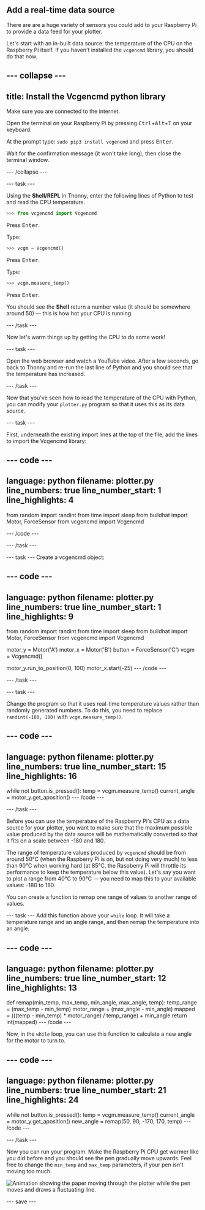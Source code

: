 ## Add a real-time data source

There are are a huge variety of sensors you could add to your Raspberry Pi to provide a data feed for your plotter.

Let's start with an in-built data source: the temperature of the CPU on the Raspberry Pi itself. If you haven't installed the `vcgencmd` library, you should do that now. 

--- collapse ---
---
title: Install the Vcgencmd python library
---
Make sure you are connected to the internet.

Open the terminal on your Raspberry Pi by pressing <kbd>Ctrl</kbd>+<kbd>Alt</kbd>+<kbd>T</kbd> on your keyboard.

At the prompt type: `sudo pip3 install vcgencmd` and press <kbd>Enter</kbd>.
 
Wait for the confirmation message (it won't take long), then close the terminal window.

--- /collapse --- 

--- task ---

Using the **Shell/REPL** in Thonny, enter the following lines of Python to test and read the CPU temperature.

```python
>>> from vcgencmd import Vcgencmd
```
Press <kbd>Enter</kbd>.

Type:
```python
>>> vcgm = Vcgencmd()
```
Press <kbd>Enter</kbd>.

Type:
```python
>>> vcgm.measure_temp()
```
Press <kbd>Enter</kbd>.

You should see the **Shell** return a number value (it should be somewhere around 50) — this is how hot your CPU is running.

--- /task ---

Now let's warm things up by getting the CPU to do some work!

--- task ---

Open the web browser and watch a YouTube video. After a few seconds, go back to Thonny and re-run the last line of Python and you should see that the temperature has increased. 

--- /task ---

Now that you've seen how to read the temperature of the CPU with Python, you can modify your `plotter.py` program so that it uses this as its data source. 

--- task ---

First, underneath the existing import lines at the top of the file, add the lines to import the Vcgencmd library:

--- code ---
---
language: python
filename: plotter.py
line_numbers: true
line_number_start: 1
line_highlights: 4
---
from random import randint
from time import sleep
from buildhat import Motor, ForceSensor
from vcgencmd import Vcgencmd

--- /code ---

--- /task ---

--- task ---
Create a vcgencmd object:

--- code ---
---
language: python
filename: plotter.py
line_numbers: true
line_number_start: 1
line_highlights: 9
---
from random import randint
from time import sleep
from buildhat import Motor, ForceSensor
from vcgencmd import Vcgencmd

motor_y = Motor('A')
motor_x = Motor('B')
button = ForceSensor('C')
vcgm = Vcgencmd()

motor_y.run_to_position(0, 100)
motor_x.start(-25)
--- /code ---

--- /task ---

--- task ---

Change the program so that it uses real-time temperature values rather than randomly generated numbers. To do this, you need to replace `randint(-180, 180)` with `vcgm.measure_temp()`.

--- code ---
---
language: python
filename: plotter.py
line_numbers: true
line_number_start: 15
line_highlights: 16
---
while not button.is_pressed():
    temp = vcgm.measure_temp()
    current_angle = motor_y.get_aposition()
--- /code ---

--- /task ---

Before you can use the temperature of the Raspberry Pi's CPU as a data source for your plotter, you want to make sure that the maximum possible value produced by the data source will be mathematically converted so that it fits on a scale between -180 and 180. 

The range of temperature values produced by `vcgencmd` should be from around 50°C (when the Raspberry Pi is on, but not doing very much) to less than 90°C when working hard (at 85°C, the Raspberry Pi will throttle its performance to keep the temperature below this value). Let's say you want to plot a range from 40°C to 90°C — you need to map this to your available values: -180 to 180.

You can create a function to remap one range of values to another range of values.

--- task ---
Add this function above your `while` loop. It will take a temperature range and an angle range, and then remap the temperature into an angle.

--- code ---
---
language: python
filename: plotter.py
line_numbers: true
line_number_start: 12
line_highlights: 13
---
def remap(min_temp, max_temp, min_angle, max_angle, temp):
    temp_range = (max_temp - min_temp)
    motor_range = (max_angle - min_angle)
    mapped = (((temp - min_temp) * motor_range) / temp_range) + min_angle
    return int(mapped)
--- /code ---

Now, in the `while` loop, you can use this function to calculate a new angle for the motor to turn to.

--- code ---
---
language: python
filename: plotter.py
line_numbers: true
line_number_start: 21
line_highlights: 24
---
while not button.is_pressed():
    temp = vcgm.measure_temp()
    current_angle = motor_y.get_aposition()
    new_angle = remap(50, 90, -170, 170, temp)
--- /code ---

--- /task ---

Now you can run your program. Make the Raspberry Pi CPU get warmer like you did before and you should see the pen gradually move upwards. Feel free to change the `min_temp` and `max_temp` parameters, if your pen isn't moving too much.

![Animation showing the paper moving through the plotter while the pen moves and draws a fluctuating line.](images/plotter_demo_2.gif)


--- save ---
